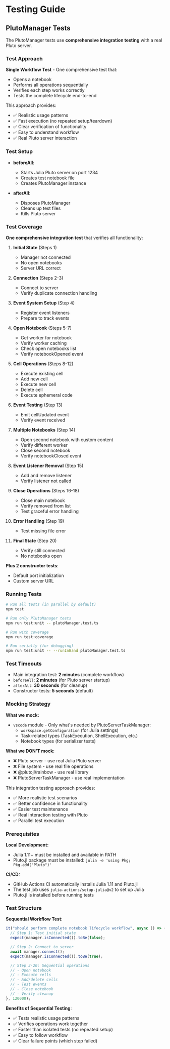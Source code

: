 # Testing Guide

## PlutoManager Tests

The PlutoManager tests use **comprehensive integration testing** with a real Pluto server.

### Test Approach

**Single Workflow Test** - One comprehensive test that:

- Opens a notebook
- Performs all operations sequentially
- Verifies each step works correctly
- Tests the complete lifecycle end-to-end

This approach provides:

- ✅ Realistic usage patterns
- ✅ Fast execution (no repeated setup/teardown)
- ✅ Clear verification of functionality
- ✅ Easy to understand workflow
- ✅ Real Pluto server interaction

### Test Setup

- **beforeAll**:
  - Starts Julia Pluto server on port 1234
  - Creates test notebook file
  - Creates PlutoManager instance

- **afterAll**:
  - Disposes PlutoManager
  - Cleans up test files
  - Kills Pluto server

### Test Coverage

**One comprehensive integration test** that verifies all functionality:

1. **Initial State** (Steps 1)
   - Manager not connected
   - No open notebooks
   - Server URL correct

2. **Connection** (Steps 2-3)
   - Connect to server
   - Verify duplicate connection handling

3. **Event System Setup** (Step 4)
   - Register event listeners
   - Prepare to track events

4. **Open Notebook** (Steps 5-7)
   - Get worker for notebook
   - Verify worker caching
   - Check open notebooks list
   - Verify notebookOpened event

5. **Cell Operations** (Steps 8-12)
   - Execute existing cell
   - Add new cell
   - Execute new cell
   - Delete cell
   - Execute ephemeral code

6. **Event Testing** (Step 13)
   - Emit cellUpdated event
   - Verify event received

7. **Multiple Notebooks** (Step 14)
   - Open second notebook with custom content
   - Verify different worker
   - Close second notebook
   - Verify notebookClosed event

8. **Event Listener Removal** (Step 15)
   - Add and remove listener
   - Verify listener not called

9. **Close Operations** (Steps 16-18)
   - Close main notebook
   - Verify removed from list
   - Test graceful error handling

10. **Error Handling** (Step 19)
    - Test missing file error

11. **Final State** (Step 20)
    - Verify still connected
    - No notebooks open

**Plus 2 constructor tests**:

- Default port initialization
- Custom server URL

### Running Tests

```bash
# Run all tests (in parallel by default)
npm test

# Run only PlutoManager tests
npm run test:unit -- plutoManager.test.ts

# Run with coverage
npm run test:coverage

# Run serially (for debugging)
npm run test:unit -- --runInBand plutoManager.test.ts
```

### Test Timeouts

- Main integration test: **2 minutes** (complete workflow)
- `beforeAll`: **2 minutes** (for Pluto server startup)
- `afterAll`: **30 seconds** (for cleanup)
- Constructor tests: **5 seconds** (default)

### Mocking Strategy

**What we mock:**

- `vscode` module - Only what's needed by PlutoServerTaskManager:
  - `workspace.getConfiguration` (for Julia settings)
  - Task-related types (TaskExecution, ShellExecution, etc.)
  - Notebook types (for serializer tests)

**What we DON'T mock:**

- ❌ Pluto server - use real Julia Pluto server
- ❌ File system - use real file operations
- ❌ @plutojl/rainbow - use real library
- ❌ PlutoServerTaskManager - use real implementation

This integration testing approach provides:

- ✅ More realistic test scenarios
- ✅ Better confidence in functionality
- ✅ Easier test maintenance
- ✅ Real interaction testing with Pluto
- ✅ Parallel test execution

### Prerequisites

**Local Development:**

- Julia 1.11+ must be installed and available in PATH
- Pluto.jl package must be installed: `julia -e 'using Pkg; Pkg.add("Pluto")'`

**CI/CD:**

- GitHub Actions CI automatically installs Julia 1.11 and Pluto.jl
- The test job uses `julia-actions/setup-julia@v2` to set up Julia
- Pluto.jl is installed before running tests

### Test Structure

**Sequential Workflow Test**:

```typescript
it("should perform complete notebook lifecycle workflow", async () => {
  // Step 1: Test initial state
  expect(manager.isConnected()).toBe(false);

  // Step 2: Connect to server
  await manager.connect();
  expect(manager.isConnected()).toBe(true);

  // Step 3-20: Sequential operations
  // - Open notebook
  // - Execute cells
  // - Add/delete cells
  // - Test events
  // - Close notebook
  // - Verify cleanup
}, 120000);
```

**Benefits of Sequential Testing**:

- ✅ Tests realistic usage patterns
- ✅ Verifies operations work together
- ✅ Faster than isolated tests (no repeated setup)
- ✅ Easy to follow workflow
- ✅ Clear failure points (which step failed)
